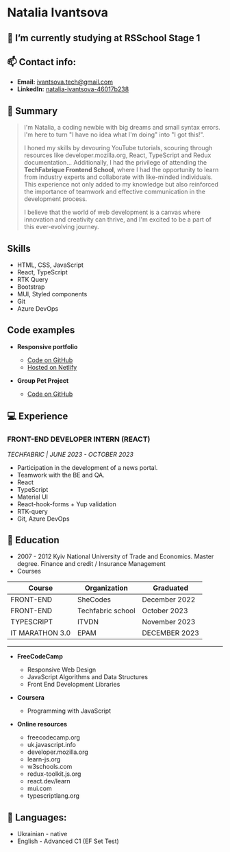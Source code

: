 # Natalia Ivantsova

## 🌱 I’m currently studying at **RSSchool** Stage 1

## 📫 Contact info:

- **Email:** ivantsova.tech@gmail.com
- **LinkedIn:** [natalia-ivantsova-46017b238](https://www.linkedin.com/in/natalia-ivantsova-46017b238/)
  
## 💬 Summary 

> I'm Natalia, a coding newbie with big dreams and small syntax errors. I'm here to turn "I have no idea what I'm doing" into "I got this!".
>
> I honed my skills by devouring YouTube tutorials, scouring through resources like developer.mozilla.org, React, TypeScript and Redux documentation... Additionally, I had the privilege of attending the **TechFabrique Frontend School**, where I had the opportunity to learn from industry experts and collaborate with like-minded individuals. This experience not only added to my knowledge but also reinforced the importance of teamwork and effective communication in the development process.
>
> I believe that the world of web development is a canvas where innovation and creativity can thrive, and I'm excited to be a part of this ever-evolving journey.

## Skills 

* HTML, CSS, JavaScript
* React, TypeScript
* RTK Query
* Bootstrap
* MUI, Styled components
* Git
* Azure DevOps

## Code examples

* **Responsive portfolio** 
  - [Code on GitHub](https://github.com/NataliaIv90/responsive-portfolio)
  - [Hosted on Netlify](https://sparkling-scone-58e483.netlify.app/)

* **Group Pet Project**
  - [Code on GitHub](https://github.com/NataliaIv90/techfabric-pet)

## 💻 Experience 

### FRONT-END DEVELOPER INTERN (REACT)
*TECHFABRIC | JUNE 2023 - OCTOBER 2023*

+ Participation in the development of a news portal.
+ Teamwork with the BE and QA.
+ React
+ TypeScript
+ Material UI
+ React-hook-forms + Yup validation
+ RTK-query
+ Git, Azure DevOps

## 🌱 Education 

* 2007 - 2012 Kyiv National University of Trade and Economics. Master degree. Finance and credit / Insurance Management
* Courses
  
| Course                        | Organization                     | Graduated               |
| ----------------------------- | -------------------------------- |-------------------------|
| FRONT-END                     | SheCodes                         | December 2022           |
| FRONT-END                     | Techfabric school                | October 2023            |
| TYPESCRIPT                    | ITVDN                            | November 2023           |  
| IT MARATHON 3.0               | EPAM                             | DECEMBER 2023           |  
----------------------------------------------------------------------------------------------

* **FreeCodeCamp**
  + Responsive Web Design
  + JavaScript Algorithms and Data Structures
  + Front End Development Libraries

* **Coursera**
  + Programming with JavaScript

* **Online resources**
  + freecodecamp.org
  + uk.javascript.info
  + developer.mozilla.org
  + learn-js.org
  + w3schools.com
  + redux-toolkit.js.org
  + react.dev/learn
  + mui.com
  + typescriptlang.org

## 💬 Languages:

+ Ukrainian - native
+ English - Advanced C1 (EF Set Test)
  
<!--
**NataliaIv90/NataliaIv90** is a ✨ _special_ ✨ repository because its `README.md` (this file) appears on your GitHub profile.

Here are some ideas to get you started:

- 🔭 I’m currently working on ...
- 🌱 I’m currently learning ...
- 👯 I’m looking to collaborate on ...
- 🤔 I’m looking for help with ...
- 💬 Ask me about ...
- 📫 How to reach me: ...
- 😄 Pronouns: ...
- ⚡ Fun fact: ...
-->
